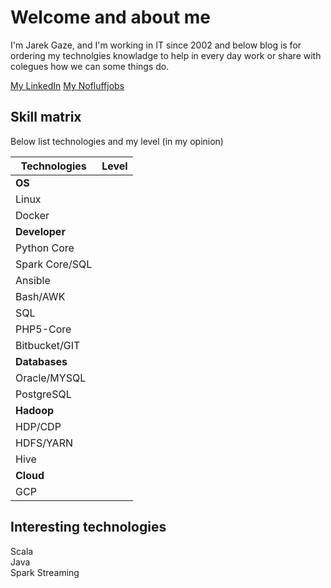 # Welcome and about me

I'm Jarek Gaze, and I'm working in IT since 2002 and below blog is for ordering my technolgies knowladge to help in every day work or share with colegues how we can some things do. 

[My LinkedIn](https://www.linkedin.com/in/jaroslaw-gaze/)
[My Nofluffjobs](https://nofluffjobs.com/profile/SZPFFIOK)

## Skill matrix 
Below list technologies and my level  (in my opinion)


| Technologies | Level |
| --- | --- |
| **OS** | |
|Linux|<i class="fa fa-star" style="font-size:12px"></i><i class="fa fa-star" style="font-size:12px"></i><i class="fa fa-star" style="font-size:12px"></i><i class="fa fa-star-o" style="font-size:12px"></i><i class="fa fa-star-o" style="font-size:12px"></i>|Administrator|
|Docker|<i class="fa fa-star" style="font-size:12px"></i><i class="fa fa-star" style="font-size:12px"></i><i class="fa fa-star" style="font-size:12px"></i><i class="fa fa-star-o" style="font-size:12px"></i><i class="fa fa-star-o" style="font-size:12px"></i>|
|**Developer**||
|Python Core|<i class="fa fa-star" style="font-size:12px"></i><i class="fa fa-star" style="font-size:12px"></i><i class="fa fa-star" style="font-size:12px"></i><i class="fa fa-star-half-o fa-spin" style="font-size:12px"></i><i class="fa fa-star-o" style="font-size:12px"></i>|
|Spark Core/SQL|<i class="fa fa-star" style="font-size:12px"></i><i class="fa fa-star" style="font-size:12px"></i><i class="fa fa-star-half-o fa-spin" style="font-size:12px"></i><i class="fa fa-star-o" style="font-size:12px"><i class="fa fa-star-o" style="font-size:12px"></i></i>|
|Ansible|<i class="fa fa-star" style="font-size:12px"></i><i class="fa fa-star" style="font-size:12px"></i><i class="fa fa-star" style="font-size:12px"></i><i class="fa fa-star-half-o fa-spin" style="font-size:12px"></i><i class="fa fa-star-o" style="font-size:12px"></i>|
|Bash/AWK|<i class="fa fa-star" style="font-size:12px"></i><i class="fa fa-star" style="font-size:12px"></i><i class="fa fa-star" style="font-size:12px"></i><i class="fa fa-star" style="font-size:12px"></i><i class="fa fa-star" style="font-size:12px"></i>|
|SQL|<i class="fa fa-star" style="font-size:12px"></i><i class="fa fa-star" style="font-size:12px"></i><i class="fa fa-star" style="font-size:12px"></i><i class="fa fa-star" style="font-size:12px"></i><i class="fa fa-star-half-o" style="font-size:12px"></i>|
|PHP5-Core|<i class="fa fa-star" style="font-size:12px"></i><i class="fa fa-star" style="font-size:12px"></i><i class="fa fa-star" style="font-size:12px"></i><i class="fa fa-star" style="font-size:12px"><i class="fa fa-star-o" style="font-size:12px"></i></i>|
|Bitbucket/GIT|<i class="fa fa-star" style="font-size:12px"></i><i class="fa fa-star" style="font-size:12px"></i><i class="fa fa-star" style="font-size:12px"></i><i class="fa fa-star" style="font-size:12px"></i><i class="fa fa-star-o" style="font-size:12px"></i>|
|**Databases**||
|Oracle/MYSQL|<i class="fa fa-star" style="font-size:12px"></i><i class="fa fa-star" style="font-size:12px"></i><i class="fa fa-star" style="font-size:12px"></i><i class="fa fa-star" style="font-size:12px"></i><i class="fa fa-star-o" style="font-size:12px"></i>|
|PostgreSQL|<i class="fa fa-star" style="font-size:12px"></i><i class="fa fa-star" style="font-size:12px"></i><i class="fa fa-star" style="font-size:12px"></i><i class="fa fa-star-half-o" style="font-size:12px"></i><i class="fa fa-star-o" style="font-size:12px"></i>|
|**Hadoop**|||
|HDP/CDP|<i class="fa fa-star" style="font-size:12px"></i><i class="fa fa-star" style="font-size:12px"></i><i class="fa fa-star" style="font-size:12px"></i><i class="fa fa-star" style="font-size:12px"></i><i class="fa fa-star-o" style="font-size:12px"></i>|
|HDFS/YARN|<i class="fa fa-star" style="font-size:12px"></i><i class="fa fa-star" style="font-size:12px"></i><i class="fa fa-star" style="font-size:12px"></i><i class="fa fa-star" style="font-size:12px"></i><i class="fa fa-star-o" style="font-size:12px"></i>|
|Hive|<i class="fa fa-star" style="font-size:12px"></i><i class="fa fa-star" style="font-size:12px"></i><i class="fa fa-star" style="font-size:12px"></i><i class="fa fa-star-half-o fa-spin" style="font-size:12px"></i><i class="fa fa-star-o" style="font-size:12px"></i>|
|**Cloud**||
|GCP|<i class="fa fa-star" style="font-size:12px"></i><i class="fa fa-star" style="font-size:12px"></i><i class="fa fa-star-o" style="font-size:12px"></i><i class="fa fa-star-o" style="font-size:12px"></i><i class="fa fa-star-o" style="font-size:12px"></i>||


## Interesting technologies 
Scala <br/>
Java <br/>
Spark Streaming <br/>
